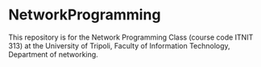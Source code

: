# NetworkProgramming
This repository is for the Network Programming Class (course code ITNIT 313) at the University of Tripoli, Faculty of Information Technology, Department of networking.
